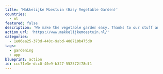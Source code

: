 ```yaml
---
title: 'Makkelijke Moestuin (Easy Vegetable Garden)'
countries:
  - nl
featured: false
description: 'We make the vegetable garden easy. Thanks to our stuff and app, you can immediately garden like a pro.  Setting up your vegetable garden perfectly is 80% of the work. Our stuff is specially made for that. With the other 20% - maintenance - our app helps you completely.  You harvest 5 times as much per m² as from an ordinary vegetable garden. Ka-ching!'
action_url: 'https://www.makkelijkemoestuin.nl/'
categories:
  - 1e06ea25-373d-440c-9abd-408710b475d0
tags:
  - gardening
  - app
blueprint: action
id: ccc71e3e-dcc0-40e9-b327-552572f78df1
---
```

